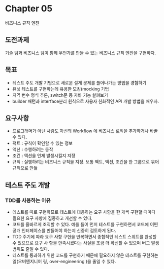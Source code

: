 # Chapter 05

비즈니스 규칙 엔진

## 도전과제

기술 팀과 비즈니스 팀이 함께 무언가를 만들 수 있는 비즈니스 규칙 엔진을 구현하자.

## 목표

- 테스트 주도 개발 기법으로 새로운 설계 문제를 풀어나가는 방법을 경험하기
- 유닛 테스트를 구현하는데 유용한 모킹(mocking 기법
- 지역 변수 형식 추론, switch문 등 자바 기능 살펴보기
- builder 패턴과 interface분리 원칙으로 사용자 친화적인 API 개발 방법을 배우자.

## 요구사항

- 프로그래머가 아닌 사람도 자신의 Workflow 에 비즈니스 로직을 추가하거나 바꿀 수 있다.
- 팩트 : 규칙이 확인할 수 있는 정보
- 액션 : 수행하려는 동작
- 조건 : 액션을 언제 발생시킬지 지정
- 규칙 : 실행하려는 비즈니스 규칙을 지정. 보통 팩트, 액션, 조건을 한 그룹으로 묶어 규칙으로 만듦

## 테스트 주도 개발

### TDD를 사용하는 이유

- 테스트를 따로 구현하므로 테스트에 대응하는 요구 사항을 한 개씩 구현할 때마다 필요한 요구 사항에 집중하고 개선할 수 있다.
- 코드를 올바르게 조직할 수 있다. 예를 들어 먼저 테스트를 구현하면서 코드에 어떤 공개 인터페이스를 만들어야 하는지 신중히 검토하게 된다.
- TDD 주기에 따라 요구 사항 구현을 반복하면서 종합적인 테스트 스위트를 완성할 수 있으므로 요구 사 항을 만족시켰다는 사실을 조금 더 확신할 수 있으며 버그 발생 범위도 줄일 수 있다.
- 테스트를 통과하기 위한 코드를 구현하기 때문에 필요하지 않은 테스트를 구현하는 일(오버엔지니어 링, over-engineering )을 줄일 수 있다.